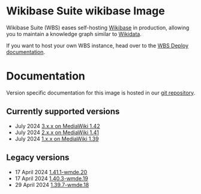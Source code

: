 # Wikibase Suite wikibase Image

Wikibase Suite (WBS) eases self-hosting [Wikibase](https://wikiba.se) in production, allowing you to maintain a knowledge graph similar to [Wikidata](https://www.wikidata.org/wiki/Wikidata:Main_Page).

If you want to host your own WBS instance, head over to the [WBS Deploy documentation](https://github.com/wmde/wikibase-release-pipeline/blob/main/deploy/README.md).

# Documentation

Version specific documentation for this image is hosted in our [git repository](https://github.com/wmde/wikibase-release-pipeline/).

## Currently supported versions

- July 2024 [3.x.x on MediaWiki 1.42](https://github.com/wmde/wikibase-release-pipeline/blob/deploy-3/build/wikibase/README.md)
- July 2024 [2.x.x on MediaWiki 1.41](https://github.com/wmde/wikibase-release-pipeline/blob/deploy-2/build/wikibase/README.md)
- July 2024 [1.x.x on MediaWiki 1.39](https://github.com/wmde/wikibase-release-pipeline/blob/deploy-1/build/wikibase/README.md)

## Legacy versions

- 17 April 2024 [1.41.1-wmde.20](https://github.com/wmde/wikibase-release-pipeline/blob/wmde.20/build/wikibase/README.md)
- 17 April 2024 [1.40.3-wmde.19](https://github.com/wmde/wikibase-release-pipeline/blob/wmde.19/build/wikibase/README.md)
- 29 April 2024 [1.39.7-wmde.18](https://github.com/wmde/wikibase-release-pipeline/blob/wmde.18/build/wikibase/README.md)
